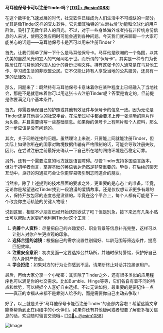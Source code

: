 **马耳他保号卡可以注册Tinder吗？[[TG💪+ @esim1088](https://t.me/s/esim1088)]**

在这个数字化飞速发展的时代，社交软件已经成为人们生活中不可或缺的一部分。尤其是像Tinder这样的交友软件，它凭借其独特的“左滑右滑”功能和全球化的用户群体，吸引了无数年轻人的目光。不过，对于一些身处海外或者持有非传统身份信息的人来说，使用这类应用时可能会遇到各种问题。今天我们就来聊聊一个大家可能关心的话题——马耳他保号卡是否可以用来注册Tinder？

首先，让我们简单了解一下什么是马耳他保号卡。马耳他是欧洲的一个岛国，以其优美的自然风光和宜人的气候闻名于世。而所谓的“保号卡”，其实是一种专门为长期居住在马耳他的外国人设计的身份证明文件。持有这张卡的人通常是在马耳他工作、学习或生活的非欧盟公民。它不仅能让持有人享受当地的公共服务，还具有一定的法律效力。

那么，问题来了：既然持有马耳他保号卡意味着你在某种程度上已经融入了当地社会，那是不是就意味着你可以用这张卡去注册Tinder呢？答案是肯定的，但前提是你要满足几个基本条件。

首先，你需要确保自己的护照或其他有效证件与保号卡的信息一致。因为无论是Tinder还是其他类似的社交平台，在注册过程中都会要求上传一张清晰的照片作为头像，并且需要填写一些基础信息。如果你的保号卡上有照片和个人资料，那么这一步应该是没有问题的。

其次，关于网络连接的问题。虽然理论上来说，只要能上网就能注册Tinder，但实际上如果你所在的国家对跨境数据传输有严格限制的话，可能会导致注册失败。因此，在尝试注册之前最好先确认一下自己所在地的网络环境是否稳定可靠。

另外，还有一个需要注意的地方就是语言障碍。尽管Tinder支持多国语言版本，但对于初学者而言，掌握基础的英语表达仍然是非常重要的。毕竟，在后续的聊天互动中，良好的沟通技巧会让你更容易吸引到志同道合的朋友。

当然啦，除了上述提到的技术层面的要求之外，更重要的是心态上的准备。毕竟，无论你是希望通过Tinder找到一段浪漫的爱情故事，还是仅仅想认识更多有趣的人，保持开放包容的态度总是没错的。毕竟在这个平台上，每个人都有可能是下一个改变你生活轨迹的关键人物哦！

说到这里，相信不少朋友已经开始跃跃欲试了吧？但是别急，接下来还有几条小贴士可以帮助大家更好地利用Tinder这个工具：

1. **完善个人资料**：尽量把自己的兴趣爱好、职业背景等信息补充完整，这样可以让别人对你产生更直观的印象。
2. **选择合适的滤镜**：根据自己的需求设置性别偏好、年龄范围等筛选条件，提高匹配效率。
3. **注重安全意识**：初次见面一定要选择公共场所，并随时保持警惕，保护好自己的人身财产安全。
4. **学会拒绝**：如果对方的行为让你感到不适，请果断终止对话并拉黑该用户。

最后，再给大家分享一个小秘密：其实除了Tinder之外，还有很多类似的应用程序也可以满足你的社交需求。比如Bumble、Hinge等等，它们各自有着不同的特点和优势，可以根据个人喜好自由选择。不过无论如何，最重要的是要记住一点——真正的幸福从来都不是靠别人给予的，而是需要你自己主动去争取！

好了，以上就是关于“马耳他保号卡能否注册Tinder”的全部内容啦！希望这篇文章能够帮助到正在纠结中的小伙伴们。如果你还有其他疑问或者想要了解更多相关信息的话，欢迎随时留言交流哦~ [[TG💪+ @esim1088](https://t.me/s/esim1088)] 

![Image](https://i.postimg.cc/4NQfJmqS/Snipaste-2025-05-13-00-14-12.png)